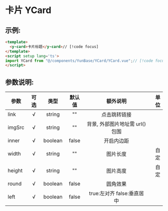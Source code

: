 # 卡片 YCard

## 示例:

```html
<template>
  <y-card>卡片标题</y-card>// [!code focus]
</template>
<script setup lang='ts'>
import YCard from "@/components/YunBase/YCard/YCard.vue";// [!code focus]
</script>
```

## 参数说明:

| 参数   | 可选 |  类型   | 默认值 |            额外说明            | 单位 |
| ------ | :--: | :-----: | :----: | :----------------------------: | ---: |
| link   |  √   | string  |   ""   |          点击跳转链接          |      |
| imgSrc |  √   | string  |   ""   | 背景, 外部图片地址需 url()包围 |      |
| inner  |  √   | boolean | false  |           开启内边距           |      |
| width  |  √   | string  |   ""   |            图片长度            | 自定 |
| height |  √   | string  |   ""   |            图片高度            | 自定 |
| round  |  √   | boolean | false  |            圆角效果            |      |
| left   |  √   | boolean | false  |   true:左对齐 false:垂直居中   |      |
